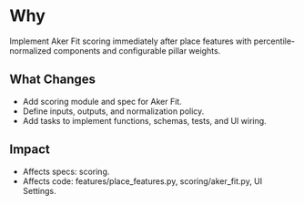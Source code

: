 # Why

Implement Aker Fit scoring immediately after place features with percentile-normalized components and configurable pillar weights.

## What Changes

- Add scoring module and spec for Aker Fit.
- Define inputs, outputs, and normalization policy.
- Add tasks to implement functions, schemas, tests, and UI wiring.

## Impact

- Affects specs: scoring.
- Affects code: features/place_features.py, scoring/aker_fit.py, UI Settings.
